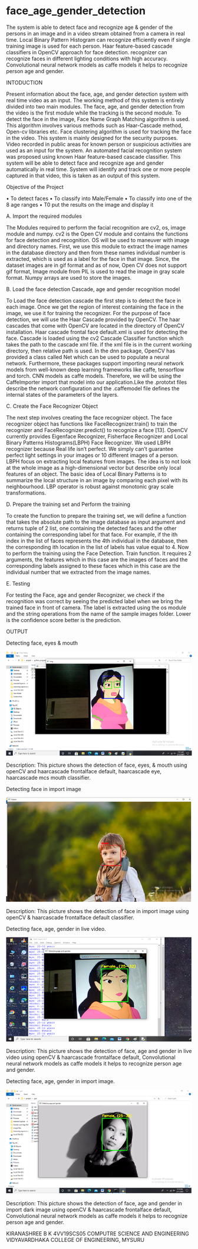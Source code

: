 # face_age_gender_detection
The system is able to detect face and recognize age &amp; gender of the persons in an image and in a video stream obtained from a camera in real time. Local Binary Pattern Histogram can recognize efficiently even if single training image is used for each person. Haar feature-based cascade classifiers in OpenCV approach for face detection. recognizer can recognize faces in different lighting conditions with high accuracy. Convolutional neural network models as caffe models it helps to recognize person age and gender.

INTODUCTION

Present information about the face, age, and gender detection system with real time video as an input. The working method of this system is entirely divided into two main modules. The face, age, and gender detection from the video is the first module while the tracking is the second module. To detect the face in the image, Face Name Graph Matching algorithm is used. This algorithm involves various methods such as Haar-Cascade method, Open-cv libraries etc. Face clustering algorithm is used for tracking the face in the video. This system is mainly designed for the security purposes. Video recorded in public areas for known person or suspicious activities are used as an input for the system. An automated facial recognition system was proposed using known Haar feature-based cascade classifier. This system will be able to detect face and recognize age and gender automatically in real time. System will identify and track one or more people captured in that video, this is taken as an output of this system.

Objective of the Project

•	To detect faces
•	To classify into Male/Female
•	To classify into one of the 8 age ranges
•	T0 put the results on the image and display it

A. Import the required modules

The Modules required to perform the facial recognition are cv2, os, image module and numpy. cv2 is the Open CV module and contains the functions for face detection and recognition. OS will be used to maneuver with image and directory names. First, we use this module to extract the image names in the database directory and then from these names individual number is extracted, which is used as a label for the face in that image. Since, the dataset images are in gif format and as of now, Open CV does not support gif format, Image module from PIL is used to read the image in gray scale format. Numpy arrays are used to store the images. 

B. Load the face detection Cascade, age and gender recognition model

To Load the face detection cascade the first step is to detect the face in each image. Once we get the region of interest containing the face in the image, we use it for training the recognizer. For the purpose of face detection, we will use the Haar Cascade provided by OpenCV. The haar cascades that come with OpenCV are located in the directory of OpenCV installation. Haar cascade frontal face default.xml is used for detecting the face. Cascade is loaded using the cv2 Cascade Classifier function which takes the path to the cascade xml file. if the xml file is in the current working directory, then relative path is used. In the dnn package, OpenCV has provided a class called Net which can be used to populate a neural network. Furthermore, these packages support importing neural network models from well-known deep learning frameworks like caffe, tensorflow and torch. CNN models as caffe models. Therefore, we will be using the CaffeImporter import that model into our application.Like the .prototxt files describe the network configuration and the .caffemodel file defines the internal states of the parameters of the layers.

C. Create the Face Recognizer Object  

The next step involves creating the face recognizer object. The face recognizer object has functions like FaceRecognizer.train() to train the recognizer and FaceRecognizer.predict() to recognize a face [13]. OpenCV currently provides Eigenface Recognizer, Fisherface Recognizer and Local Binary Patterns Histograms(LBPH) Face Recognizer. We used LBPH recognizer because Real life isn’t perfect. We simply can’t guarantee perfect light settings in your images or 10 different images of a person. LBPH focus on extracting local features from images. The idea is to not look at the whole image as a high-dimensional vector but describe only local features of an object. The basic idea of Local Binary Patterns is to summarize the local structure in an image by comparing each pixel with its neighbourhood. LBP operator is robust against monotonic gray scale transformations. 

D. Prepare the training set and Perform the training  

To create the function to prepare the training set, we will define a function that takes the absolute path to the image database as input argument and returns tuple of 2 list, one containing the detected faces and the other containing the corresponding label for that face. For example, if the ith index in the list of faces represents the 4th individual in the database, then the corresponding ith location in the list of labels has value equal to 4. Now to perform the training using the Face Detection. Train function. It requires 2 arguments, the features which in this case are the images of faces and the corresponding labels assigned to these faces which in this case are the individual number that we extracted from the image names.  

E. Testing   

For testing the Face, age and gender Recognizer, we check if the recognition was correct by seeing the predicted label when we bring the trained face in front of camera. The label is extracted using the os module and the string operations from the name of the sample images folder. Lower is the confidence score better is the prediction.

OUTPUT

Detecting face, eyes & mouth

![](https://github.com/Kiranashree23/face_age_gender_detection/blob/main/DETECT%201.png)

Description: This picture shows the detection of face, eyes, & mouth using openCV and haarcascade frontalface default, haarcascade eye, haarcascade mcs mouth classifier.



Detecting face in import image

![](https://github.com/Kiranashree23/face_age_gender_detection/blob/main/DETECT%202.png)

Description: This picture shows the detection of face in import image using openCV & haarcascade frontalface default classifier.



Detecting face, age, gender in live video.

![](https://github.com/Kiranashree23/face_age_gender_detection/blob/main/DETECT%203.png)

Description: This picture shows the detection of face, age and gender in live video using openCV & haarcascade frontalface default, Convolutional neural network models as caffe models it helps to recognize person age and gender.



Detecting face, age, gender in import image.

![](https://github.com/Kiranashree23/face_age_gender_detection/blob/main/DETECT%204.png)

Description: This picture shows the detection of face, age and gender in import dark image using openCV & haarcascade frontalface default, Convolutional neural network models as caffe models it helps to recognize person age and gender.


KIRANASHREE B K
4VV19SCS05
COMPUTRE SCIENCE AND ENGINEERING
VIDYAVARDHAKA COLLEGE OF ENGINEERING, MYSURU
